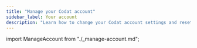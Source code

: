 ```yaml
---
title: "Manage your Codat account"
sidebar_label: Your account
description: "Learn how to change your Codat account settings and reset your password"
---
```


import ManageAccount from "./_manage-account.md";

<ManageAccount />
